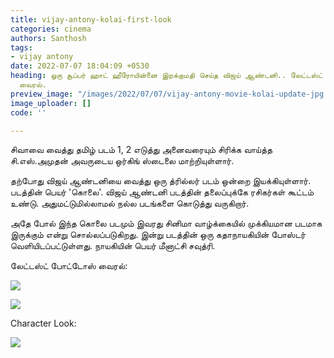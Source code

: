 ```yaml
---
title: vijay-antony-kolai-first-look
categories: cinema
authors: Santhosh
tags:
- vijay antony
date: 2022-07-07 18:04:09 +0530
heading: ஒரு சூப்பர் ஹாட் ஹீரோயின்னை இறக்குமதி செய்த விஜய் ஆண்டனி.. லேட்டஸ்ட் போட்டோஸ்
  வைரல்.
preview_image: "/images/2022/07/07/vijay-antony-movie-kolai-update-jpg.jpeg"
image_uploader: []
code: ''

---
```

சிவாவை வைத்து தமிழ் படம் 1, 2 எடுத்து அனைவரையும் சிரிக்க வாய்த்த சி.எஸ்.அமுதன் அவருடைய ஒர்கிங் ஸ்டைலை மாற்றியுள்ளார்.

தற்போது விஜய் ஆண்டனியை வைத்து ஒரு த்ரில்லர் படம் ஒன்றை இயக்கியுள்ளார். படத்தின் பெயர் 'கொலை'. விஜய் ஆண்டனி படத்தின் தலைப்புக்கே ரசிகர்கள் கூட்டம் உண்டு. அதுமட்டுமில்லாமல் நல்ல படங்களை கொடுத்து வருகிறார்.

அதே போல் இந்த கொலை படமும் இவரது சினிமா வாழ்க்கையில் முக்கியமான படமாக இருக்கும் என்று சொல்லப்படுகிறது. இன்று படத்தின் ஒரு கதாநாயகியின் போஸ்டர் வெளியிடப்பட்டுள்ளது. நாயகியின் பெயர் மீனாட்சி சவுத்ரி.

லேட்டஸ்ட் போட்டோஸ் வைரல்:

![](/images/2022/07/07/kolai-vijay-antony-2-jpg.jpeg)

![](/images/2022/07/07/kolai-vijay-antony-3-jpg.jpeg)

Character Look:

![](/images/2022/07/07/kolai-vijay-antony-1-jpg.jpeg)
